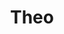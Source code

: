 ---
title: Theo
artigo: o
picture: /images/t/Theo.jpg
background: /images/fundos/circles01.jpg
style: style-vermelho2
description: Significado do nome Theo
full-description: Em grego, théos significa deus, maneira como eram chamados os deuses gregos antes da Era Cristã. A partir de então, Theo passa a designar um só Deus. Além de amorosos e alegres, os meninos que levam esse nome destacam-se pela liderança. Se seu filho se chamar Theo, há grandes chances de você ter a casa cheia e um comandante a frente das brincadeiras com os amigos. A diversão está garantida!
---
